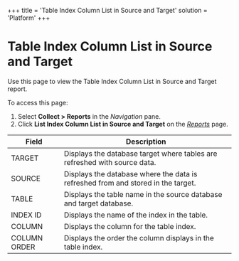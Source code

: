 +++
title = 'Table Index Column List in Source and Target'
solution = 'Platform'
+++

# Table Index Column List in Source and Target

<div class="use">

Use this page to view the Table Index Column List in Source and Target
report.

</div>

To access this page:

1.  Select <span style="font-weight: bold;">Collect \> Reports</span> in
    the <span style="font-style: italic;">Navigation</span> pane.
2.  Click <span style="font-weight: bold;"> List Index Column List in
    Source and Target</span> on the *[Reports](Reports.htm)*
page.

| Field        | Description                                                                      |
| ------------ | -------------------------------------------------------------------------------- |
| TARGET       | Displays the database target where tables are refreshed with source data.        |
| SOURCE       | Displays the database where the data is refreshed from and stored in the target. |
| TABLE        | Displays the table name in the source database and target database.              |
| INDEX ID     | Displays the name of the index in the table.                                     |
| COLUMN       | Displays the column for the table index.                                         |
| COLUMN ORDER | Displays the order the column displays in the table index.                       |
